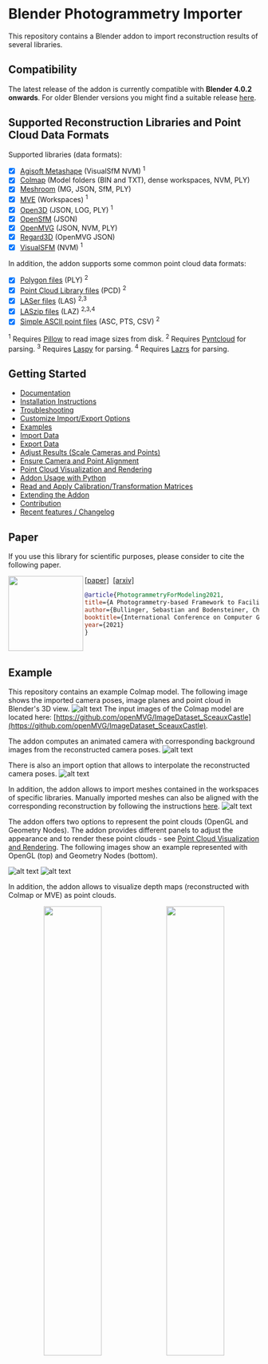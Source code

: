 # Blender Photogrammetry Importer
This repository contains a Blender addon to import reconstruction results of several libraries.

## Compatibility

The latest release of the addon is currently compatible with **Blender 4.0.2 onwards**. For older Blender versions you might find a suitable release [here](https://github.com/SBCV/Blender-Addon-Photogrammetry-Importer/releases). 

## Supported Reconstruction Libraries and Point Cloud Data Formats

Supported libraries (data formats):

- [x] [Agisoft Metashape](https://www.agisoft.com/) (VisualSfM NVM) <sup>1</sup>
- [x] [Colmap](https://github.com/colmap/colmap) (Model folders (BIN and TXT), dense workspaces, NVM, PLY)  
- [x] [Meshroom](https://alicevision.github.io/) (MG, JSON, SfM, PLY)
- [x] [MVE](https://github.com/simonfuhrmann/mve) (Workspaces) <sup>1</sup>
- [x] [Open3D](http://www.open3d.org/) (JSON, LOG, PLY) <sup>1</sup>
- [x] [OpenSfM](https://github.com/mapillary/OpenSfM) (JSON)
- [x] [OpenMVG](https://github.com/openMVG/openMVG) (JSON, NVM, PLY)
- [x] [Regard3D](https://www.regard3d.org/) (OpenMVG JSON)
- [x] [VisualSFM](http://ccwu.me/vsfm/) (NVM) <sup>1</sup>

In addition, the addon supports some common point cloud data formats:

- [x] [Polygon files](http://paulbourke.net/dataformats/ply/) (PLY) <sup>2</sup>
- [x] [Point Cloud Library files](https://github.com/PointCloudLibrary/pcl) (PCD) <sup>2</sup>
- [x] [LASer files](https://www.asprs.org/divisions-committees/lidar-division/laser-las-file-format-exchange-activities) (LAS) <sup>2,3</sup>
- [x] [LASzip files](https://laszip.org/) (LAZ) <sup>2,3,4</sup>
- [x] [Simple ASCII point files](https://www.cloudcompare.org/doc/wiki/index.php?title=FILE_I/O) (ASC, PTS, CSV) <sup>2</sup>

<sup>1</sup> Requires [Pillow](https://pypi.org/project/Pillow/) to read image sizes from disk.
<sup>2</sup> Requires [Pyntcloud](https://pypi.org/project/pyntcloud/) for parsing.
<sup>3</sup> Requires [Laspy](https://pypi.org/project/laspy/) for parsing.
<sup>4</sup> Requires [Lazrs](https://pypi.org/project/lazrs/) for parsing.

## Getting Started
- [Documentation](https://blender-photogrammetry-importer.readthedocs.io/en/latest) 
- [Installation Instructions](https://blender-photogrammetry-importer.readthedocs.io/en/latest/installation.html)
- [Troubleshooting](https://blender-photogrammetry-importer.readthedocs.io/en/latest/troubleshooting.html)
- [Customize Import/Export Options](https://blender-photogrammetry-importer.readthedocs.io/en/latest/customize.html)
- [Examples](https://blender-photogrammetry-importer.readthedocs.io/en/latest/examples.html)
- [Import Data](https://blender-photogrammetry-importer.readthedocs.io/en/latest/import.html)
- [Export Data](https://blender-photogrammetry-importer.readthedocs.io/en/latest/export.html)
- [Adjust Results (Scale Cameras and Points)](https://blender-photogrammetry-importer.readthedocs.io/en/latest/adjustment.html)
- [Ensure Camera and Point Alignment](https://blender-photogrammetry-importer.readthedocs.io/en/latest/alignment.html)
- [Point Cloud Visualization and Rendering](https://blender-photogrammetry-importer.readthedocs.io/en/latest/point_cloud.html)
- [Addon Usage with Python](https://blender-photogrammetry-importer.readthedocs.io/en/latest/python.html)
- [Read and Apply Calibration/Transformation Matrices](https://github.com/SBCV/Blender-Matrix-World-Addon)
- [Extending the Addon](https://blender-photogrammetry-importer.readthedocs.io/en/latest/extension.html)
- [Contribution](https://blender-photogrammetry-importer.readthedocs.io/en/latest/contribution.html)
- [Recent features / Changelog](https://blender-photogrammetry-importer.readthedocs.io/en/latest/changelog.html)

## Paper
If you use this library for scientific purposes, please consider to cite the following paper.

<a href="https://arxiv.org/pdf/2012.01044.pdf"><img class="image" align="left" width="150px" src="https://github.com/SBCV/Blender-Addon-Photogrammetry-Importer/blob/master/doc/images/paper_preview0p15.png"></a>
<a href="https://doi.org/10.5220/0010319801060112">[paper]</a>&nbsp;&nbsp;<a href="https://arxiv.org/abs/2012.01044">[arxiv]</a><br>
```bibtex
@article{PhotogrammetryForModeling2021,
title={A Photogrammetry-based Framework to Facilitate Image-based Modeling and Automatic Camera Tracking},
author={Bullinger, Sebastian and Bodensteiner, Christoph and Arens, Michael},
booktitle={International Conference on Computer Graphics Theory and Applications},
year={2021}
}
```
<br clear="left"/>

## Example
This repository contains an example Colmap model. The following image shows the imported camera poses, image planes and point cloud in Blender's 3D view.
![alt text](doc/images/import_result.jpg)
The input images of the Colmap model are located here: [https://github.com/openMVG/ImageDataset_SceauxCastle](https://github.com/openMVG/ImageDataset_SceauxCastle).

The addon computes an animated camera with corresponding background images from the reconstructed camera poses.
![alt text](doc/images/camera_animation_background.gif)

There is also an import option that allows to interpolate the reconstructed camera poses.
![alt text](doc/images/camera_animation.gif)

In addition, the addon allows to import meshes contained in the workspaces of specific libraries. Manually imported meshes can also be aligned with the corresponding reconstruction by following the instructions [here](https://blender-addon-photogrammetry-importer.readthedocs.io/en/latest/import.html#meshes). 
![alt text](doc/images/mesh_3d_view.jpg)

The addon offers two options to represent the point clouds (OpenGL and Geometry Nodes). The addon provides different panels to adjust the appearance and to render these point clouds - see [Point Cloud Visualization and Rendering](https://blender-addon-photogrammetry-importer.readthedocs.io/en/latest/point_cloud.html). The following images show an example represented with OpenGL (top) and Geometry Nodes (bottom). 

![alt text](doc/images/import_result_opengl.jpg)
![alt text](doc/images/import_result_geometry_nodes.jpg)

In addition, the addon allows to visualize depth maps (reconstructed with Colmap or MVE) as point clouds.
<p float="left" align="middle">
  <img src="doc/images/depth_map_3d_view.jpg" width="48%" />
  <img src="doc/images/depth_map_from_camera.jpg" width="48%" /> 
</p>
